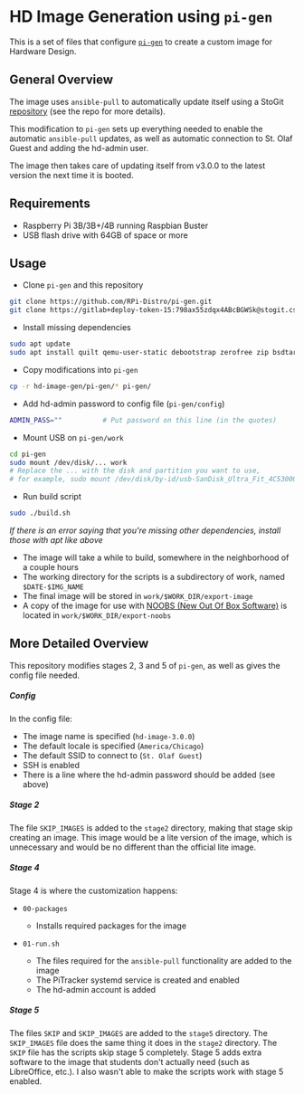 # HD Image Generation using `pi-gen`
This is a set of files that configure [`pi-gen`](https://github.com/RPi-Distro/pi-gen) to create a custom image for Hardware Design.

## General Overview
The image uses `ansible-pull` to automatically update itself using a StoGit [repository](https://stogit.cs.stolaf.edu/hd-image/hd-image) (see the repo for more details).

This modification to `pi-gen` sets up everything needed to enable the automatic `ansible-pull` updates, as well as automatic connection to St. Olaf Guest and adding the hd-admin user.

The image then takes care of updating itself from v3.0.0 to the latest version the next time it is booted.

## Requirements
- Raspberry Pi 3B/3B+/4B running Raspbian Buster
- USB flash drive with 64GB of space or more

## Usage
- Clone `pi-gen` and this repository
```bash
git clone https://github.com/RPi-Distro/pi-gen.git
git clone https://gitlab+deploy-token-15:798ax55zdqx4ABcBGWSk@stogit.cs.stolaf.edu/hd-image/hd-image-gen.git
```

- Install missing dependencies
```bash
sudo apt update
sudo apt install quilt qemu-user-static debootstrap zerofree zip bsdtar bc
```

- Copy modifications into `pi-gen`
```bash
cp -r hd-image-gen/pi-gen/* pi-gen/
```

- Add hd-admin password to config file (`pi-gen/config`)
```bash
ADMIN_PASS=""          # Put password on this line (in the quotes)
```

- Mount USB on `pi-gen/work`
```bash
cd pi-gen
sudo mount /dev/disk/... work
# Replace the ... with the disk and partition you want to use,
# for example, sudo mount /dev/disk/by-id/usb-SanDisk_Ultra_Fit_4C530001210711101134-0\:0-part1 work
```

- Run build script
```bash
sudo ./build.sh
```
*If there is an error saying that you're missing other dependencies, install those with apt like above*

- The image will take a while to build, somewhere in the neighborhood of a couple hours
- The working directory for the scripts is a subdirectory of work, named `$DATE-$IMG_NAME`
- The final image will be stored in `work/$WORK_DIR/export-image`
- A copy of the image for use with [NOOBS (New Out Of Box Software)](https://www.raspberrypi.org/help/noobs-setup/2/) is located in `work/$WORK_DIR/export-noobs`

## More Detailed Overview

This repository modifies stages 2, 3 and 5 of `pi-gen`, as well as gives the config file needed.

##### Config

In the config file:
- The image name is specified (`hd-image-3.0.0`)
- The default locale is specified (`America/Chicago`)
- The default SSID to connect to (`St. Olaf Guest`)
- SSH is enabled
- There is a line where the hd-admin password should be added (see above)

##### Stage 2

The file `SKIP_IMAGES` is added to the `stage2` directory, making that stage skip creating an image.
This image would be a lite version of the image, which is unnecessary and would be no different than the official lite image.

##### Stage 4

Stage 4 is where the customization happens:

- `00-packages`
  - Installs required packages for the image

- `01-run.sh`
  - The files required for the `ansible-pull` functionality are added to the image
  - The PiTracker systemd service is created and enabled
  - The hd-admin account is added

##### Stage 5

The files `SKIP` and `SKIP_IMAGES` are added to the `stage5` directory.
The `SKIP_IMAGES` file does the same thing it does in the `stage2` directory.
The `SKIP` file has the scripts skip stage 5 completely.
Stage 5 adds extra software to the image that students don't actually need (such as LibreOffice, etc.).
I also wasn't able to make the scripts work with stage 5 enabled.

